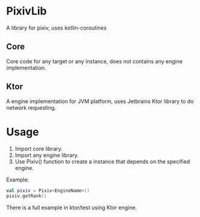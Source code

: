 # PixivLib
A library for pixiv, uses kotlin-coroutines

## Core
Core code for any target or any instance, does not contains any engine implementation.

## Ktor
A engine implementation for JVM platform, uses Jetbrains Ktor library to do network requesting.

# Usage
1. Import core library.
2. Import any engine library.
3. Use Pixiv() function to create a instance that depends on the specified engine.

Example:
```Kotlin
val pixiv = Pixiv<EngineName>()
pixiv.getRank()
```
There is a full example in ktor/test using Ktor engine.
